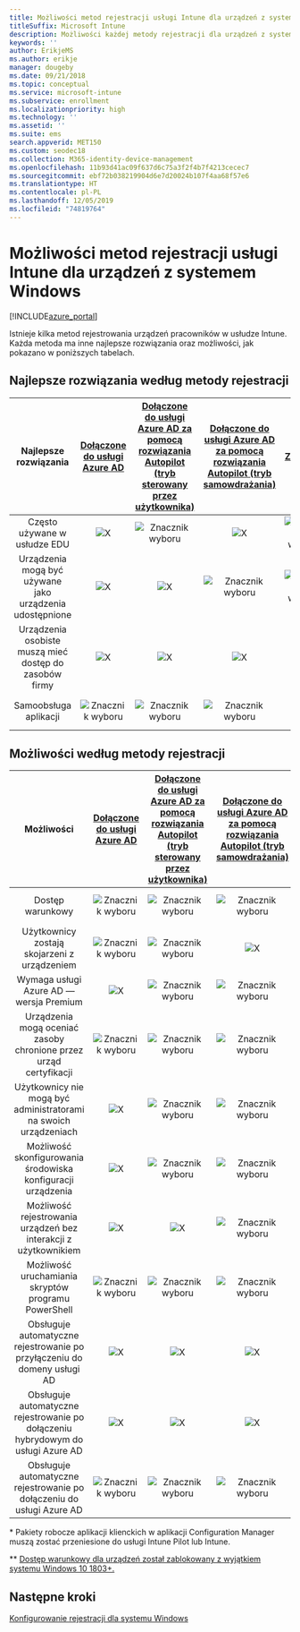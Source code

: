 ```yaml
---
title: Możliwości metod rejestracji usługi Intune dla urządzeń z systemem Windows
titleSuffix: Microsoft Intune
description: Możliwości każdej metody rejestracji dla urządzeń z systemem Windows.
keywords: ''
author: ErikjeMS
ms.author: erikje
manager: dougeby
ms.date: 09/21/2018
ms.topic: conceptual
ms.service: microsoft-intune
ms.subservice: enrollment
ms.localizationpriority: high
ms.technology: ''
ms.assetid: ''
ms.suite: ems
search.appverid: MET150
ms.custom: seodec18
ms.collection: M365-identity-device-management
ms.openlocfilehash: 11b93d41ac09f637d6c75a3f2f4b7f4213cecec7
ms.sourcegitcommit: ebf72b038219904d6e7d20024b107f4aa68f57e6
ms.translationtype: HT
ms.contentlocale: pl-PL
ms.lasthandoff: 12/05/2019
ms.locfileid: "74819764"
---
```

# <a name="intune-enrollment-method-capabilities-for-windows-devices"></a>Możliwości metod rejestracji usługi Intune dla urządzeń z systemem Windows
[!INCLUDE[azure_portal](../includes/azure_portal.md)]

Istnieje kilka metod rejestrowania urządzeń pracowników w usłudze Intune. Każda metoda ma inne najlepsze rozwiązania oraz możliwości, jak pokazano w poniższych tabelach.

## <a name="best-practices-by-enrollment-method"></a>Najlepsze rozwiązania według metody rejestracji
| **Najlepsze rozwiązania** | **[Dołączone do usługi Azure AD](windows-enroll.md#enable-windows-10-automatic-enrollment)**|**[Dołączone do usługi Azure AD za pomocą rozwiązania Autopilot (tryb sterowany przez użytkownika)](enrollment-autopilot.md)** |**[Dołączone do usługi Azure AD za pomocą rozwiązania Autopilot (tryb samowdrażania)](enrollment-autopilot.md)** |**[Zbiorcze](windows-bulk-enroll.md)**|**[Menedżer rejestracji urządzeń](device-enrollment-manager-enroll.md)** | **[„Przynieś własne urządzenie” (BYOD, Bring Your Own Device)](device-enrollment.md#bring-your-own-device)** | **[GPO](https://docs.microsoft.com/windows/client-management/mdm/enroll-a-windows-10-device-automatically-using-group-policy)** | **[Współzarządzanie](https://docs.microsoft.com/sccm/core/clients/manage/co-management-overview)** |
|:---:|:---:|:---:|:---:|:---:|:---:|:---:|:---:|:---:|
|Często używane w usłudze EDU|![X](./media/enrollment-method-capab/xmark.png)|![Znacznik wyboru](./media/enrollment-method-capab/checkmark.png)|![X](./media/enrollment-method-capab/xmark.png)|![Znacznik wyboru](./media/enrollment-method-capab/checkmark.png)|![Znacznik wyboru](./media/enrollment-method-capab/checkmark.png)|![X](./media/enrollment-method-capab/xmark.png)|![X](./media/enrollment-method-capab/xmark.png)|![X](./media/enrollment-method-capab/xmark.png)|
|Urządzenia mogą być używane jako urządzenia udostępnione|![X](./media/enrollment-method-capab/xmark.png)|![X](./media/enrollment-method-capab/xmark.png)|![Znacznik wyboru](./media/enrollment-method-capab/checkmark.png)|![Znacznik wyboru](./media/enrollment-method-capab/checkmark.png)|![Znacznik wyboru](./media/enrollment-method-capab/checkmark.png)|![X](./media/enrollment-method-capab/xmark.png)|![X](./media/enrollment-method-capab/xmark.png)|![X](./media/enrollment-method-capab/xmark.png)|
|Urządzenia osobiste muszą mieć dostęp do zasobów firmy|![X](./media/enrollment-method-capab/xmark.png)|![X](./media/enrollment-method-capab/xmark.png)|![X](./media/enrollment-method-capab/xmark.png)|![X](./media/enrollment-method-capab/xmark.png)|![X](./media/enrollment-method-capab/xmark.png)|![Znacznik wyboru](./media/enrollment-method-capab/checkmark.png)|![X](./media/enrollment-method-capab/xmark.png)|![X](./media/enrollment-method-capab/xmark.png)|
|Samoobsługa aplikacji|![Znacznik wyboru](./media/enrollment-method-capab/checkmark.png)|![Znacznik wyboru](./media/enrollment-method-capab/checkmark.png)|![Znacznik wyboru](./media/enrollment-method-capab/checkmark.png)|![X](./media/enrollment-method-capab/xmark.png)|![X](./media/enrollment-method-capab/xmark.png)|![Znacznik wyboru](./media/enrollment-method-capab/checkmark.png)|![Znacznik wyboru](./media/enrollment-method-capab/checkmark.png)|![Znacznik wyboru](./media/enrollment-method-capab/checkmark.png)|

## <a name="capabilities-by-enrollment-method"></a>Możliwości według metody rejestracji

| **Możliwości** | **[Dołączone do usługi Azure AD](windows-enroll.md#enable-windows-10-automatic-enrollment)**|**[Dołączone do usługi Azure AD za pomocą rozwiązania Autopilot (tryb sterowany przez użytkownika)](enrollment-autopilot.md)** |**[Dołączone do usługi Azure AD za pomocą rozwiązania Autopilot (tryb samowdrażania)](enrollment-autopilot.md)** |**[Zbiorcze](windows-bulk-enroll.md)**|**[Menedżer rejestracji urządzeń](device-enrollment-manager-enroll.md)** | **[„Przynieś własne urządzenie” (BYOD, Bring Your Own Device)](device-enrollment.md#bring-your-own-device)** | **[GPO](https://docs.microsoft.com/windows/client-management/mdm/enroll-a-windows-10-device-automatically-using-group-policy)** | **[Współzarządzanie](https://docs.microsoft.com/sccm/core/clients/manage/co-management-overview)** |
|:---:|:---:|:---:|:---:|:---:|:---:|:---:|:---:|:---:|
|Dostęp warunkowy                                      |![Znacznik wyboru](./media/enrollment-method-capab/checkmark.png)|![Znacznik wyboru](./media/enrollment-method-capab/checkmark.png)|![Znacznik wyboru](./media/enrollment-method-capab/checkmark.png)|![X](./media/enrollment-method-capab/xmark.png)|![Znacznik wyboru](./media/enrollment-method-capab/checkmark.png)\*\*|![Znacznik wyboru](./media/enrollment-method-capab/checkmark.png)|![Znacznik wyboru](./media/enrollment-method-capab/checkmark.png)|![Znacznik wyboru](./media/enrollment-method-capab/checkmark.png)|
|Użytkownicy zostają skojarzeni z urządzeniem                    |![Znacznik wyboru](./media/enrollment-method-capab/checkmark.png)|![Znacznik wyboru](./media/enrollment-method-capab/checkmark.png)|![X](./media/enrollment-method-capab/xmark.png)|![X](./media/enrollment-method-capab/xmark.png)|![X](./media/enrollment-method-capab/xmark.png)|![Znacznik wyboru](./media/enrollment-method-capab/checkmark.png)|![Znacznik wyboru](./media/enrollment-method-capab/checkmark.png)|![Znacznik wyboru](./media/enrollment-method-capab/checkmark.png)|
|Wymaga usługi Azure AD — wersja Premium                               |![X](./media/enrollment-method-capab/xmark.png)|![Znacznik wyboru](./media/enrollment-method-capab/checkmark.png)|![Znacznik wyboru](./media/enrollment-method-capab/checkmark.png)|![Znacznik wyboru](./media/enrollment-method-capab/checkmark.png)|![X](./media/enrollment-method-capab/xmark.png)|![X](./media/enrollment-method-capab/xmark.png)|![Znacznik wyboru](./media/enrollment-method-capab/checkmark.png)|![Znacznik wyboru](./media/enrollment-method-capab/checkmark.png)|
|Urządzenia mogą oceniać zasoby chronione przez urząd certyfikacji             |![Znacznik wyboru](./media/enrollment-method-capab/checkmark.png)|![Znacznik wyboru](./media/enrollment-method-capab/checkmark.png)|![Znacznik wyboru](./media/enrollment-method-capab/checkmark.png)|![Znacznik wyboru](./media/enrollment-method-capab/checkmark.png)|![X](./media/enrollment-method-capab/xmark.png)|![Znacznik wyboru](./media/enrollment-method-capab/checkmark.png)|![Znacznik wyboru](./media/enrollment-method-capab/checkmark.png)|![Znacznik wyboru](./media/enrollment-method-capab/checkmark.png)|
|Użytkownicy nie mogą być administratorami na swoich urządzeniach               |![X](./media/enrollment-method-capab/xmark.png)|![Znacznik wyboru](./media/enrollment-method-capab/checkmark.png)|![Znacznik wyboru](./media/enrollment-method-capab/checkmark.png)|![Znacznik wyboru](./media/enrollment-method-capab/checkmark.png)|![X](./media/enrollment-method-capab/xmark.png)|![X](./media/enrollment-method-capab/xmark.png)|![X](./media/enrollment-method-capab/xmark.png)|![X](./media/enrollment-method-capab/xmark.png)|
|Możliwość skonfigurowania środowiska konfiguracji urządzenia        |![X](./media/enrollment-method-capab/xmark.png)|![Znacznik wyboru](./media/enrollment-method-capab/checkmark.png)|![Znacznik wyboru](./media/enrollment-method-capab/checkmark.png)|![X](./media/enrollment-method-capab/xmark.png)|![X](./media/enrollment-method-capab/xmark.png)|![X](./media/enrollment-method-capab/xmark.png)|![X](./media/enrollment-method-capab/xmark.png)|![X](./media/enrollment-method-capab/xmark.png)|
|Możliwość rejestrowania urządzeń bez interakcji z użytkownikiem      |![X](./media/enrollment-method-capab/xmark.png)|![X](./media/enrollment-method-capab/xmark.png)|![Znacznik wyboru](./media/enrollment-method-capab/checkmark.png)|![Znacznik wyboru](./media/enrollment-method-capab/checkmark.png)|![Znacznik wyboru](./media/enrollment-method-capab/checkmark.png)|![X](./media/enrollment-method-capab/xmark.png)|![Znacznik wyboru](./media/enrollment-method-capab/checkmark.png)|![Znacznik wyboru](./media/enrollment-method-capab/checkmark.png)|
|Możliwość uruchamiania skryptów programu PowerShell                       |![Znacznik wyboru](./media/enrollment-method-capab/checkmark.png)|![Znacznik wyboru](./media/enrollment-method-capab/checkmark.png)|![Znacznik wyboru](./media/enrollment-method-capab/checkmark.png)|![Znacznik wyboru](./media/enrollment-method-capab/checkmark.png)|![Znacznik wyboru](./media/enrollment-method-capab/checkmark.png)|![X](./media/enrollment-method-capab/xmark.png)|![X](./media/enrollment-method-capab/xmark.png)|![X](./media/enrollment-method-capab/checkmark.png)\*| 
|Obsługuje automatyczne rejestrowanie po przyłączeniu do domeny usługi AD      |![X](./media/enrollment-method-capab/xmark.png)|![X](./media/enrollment-method-capab/xmark.png)|![X](./media/enrollment-method-capab/xmark.png)|![X](./media/enrollment-method-capab/xmark.png)|![X](./media/enrollment-method-capab/xmark.png)|![X](./media/enrollment-method-capab/xmark.png)|![Znacznik wyboru](./media/enrollment-method-capab/checkmark.png)|![Znacznik wyboru](./media/enrollment-method-capab/checkmark.png)|
|Obsługuje automatyczne rejestrowanie po dołączeniu hybrydowym do usługi Azure AD|![X](./media/enrollment-method-capab/xmark.png)|![X](./media/enrollment-method-capab/xmark.png)|![X](./media/enrollment-method-capab/xmark.png)|![X](./media/enrollment-method-capab/xmark.png)|![X](./media/enrollment-method-capab/xmark.png)|![X](./media/enrollment-method-capab/xmark.png)|![Znacznik wyboru](./media/enrollment-method-capab/checkmark.png)|![Znacznik wyboru](./media/enrollment-method-capab/checkmark.png)|
|Obsługuje automatyczne rejestrowanie po dołączeniu do usługi Azure AD       |![Znacznik wyboru](./media/enrollment-method-capab/checkmark.png)|![Znacznik wyboru](./media/enrollment-method-capab/checkmark.png)|![Znacznik wyboru](./media/enrollment-method-capab/checkmark.png)|![Znacznik wyboru](./media/enrollment-method-capab/checkmark.png)|![Znacznik wyboru](./media/enrollment-method-capab/checkmark.png)|![Znacznik wyboru](./media/enrollment-method-capab/checkmark.png)|![X](./media/enrollment-method-capab/xmark.png)|![X](./media/enrollment-method-capab/xmark.png)|

\* Pakiety robocze aplikacji klienckich w aplikacji Configuration Manager muszą zostać przeniesione do usługi Intune Pilot lub Intune.

\** [Dostęp warunkowy dla urządzeń został zablokowany z wyjątkiem systemu Windows 10 1803+.](device-enrollment-manager-enroll.md)

## <a name="next-steps"></a>Następne kroki

[Konfigurowanie rejestracji dla systemu Windows](windows-enroll.md)

